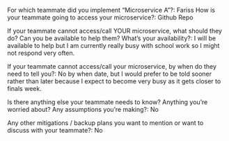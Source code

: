 For which teammate did you implement “Microservice A”?: Fariss
How is your teammate going to access your microservice?: Github Repo

If your teammate cannot access/call YOUR microservice, what should they do? Can you be available to 
help them? What’s your availability?: I will be available to help but I am currently really busy with school work so I might not respond very often.

If your teammate cannot access/call your microservice, by when do they need to tell you?: No by when date, but I would prefer
to be told sooner rather than later because I expect to become very busy as it gets closer to finals week.

Is there anything else your teammate needs to know? Anything you’re worried about? Any assumptions 
you’re making?: No

Any other mitigations / backup plans you want to mention or want to discuss with your teammate?: No
